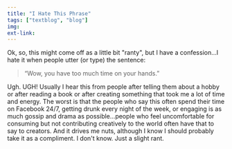 ```yaml
---
title: "I Hate This Phrase"
tags: ["textblog", "blog"]
img:
ext-link:
---
```


Ok, so, this might come off as a little bit "ranty", but I have a confession...I hate it when people utter (or type) the sentence:

<blockquote>&ldquo;Wow, you have too much time on your hands.&rdquo;</blockquote>

Ugh. UGH! Usually I hear this from people after telling them about a hobby or after reading a book or after creating something that took me a lot of time and energy. The worst is that the people who say this often spend their time on Facebook 24/7, getting drunk every night of the week, or engaging is as much gossip and drama as possible...people who feel uncomfortable for consuming but not contributing creatively to the world often have that to say to creators. And it drives me nuts, although I know I should probably take it as a compliment. I don't know. Just a slight rant.
